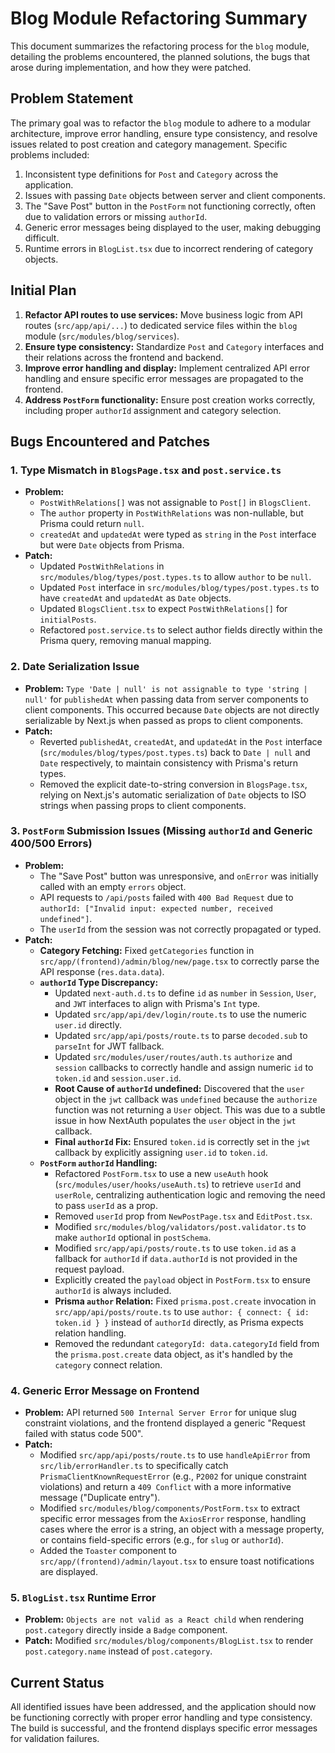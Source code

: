 # Blog Module Refactoring Summary

This document summarizes the refactoring process for the `blog` module, detailing the problems encountered, the planned solutions, the bugs that arose during implementation, and how they were patched.

## Problem Statement

The primary goal was to refactor the `blog` module to adhere to a modular architecture, improve error handling, ensure type consistency, and resolve issues related to post creation and category management. Specific problems included:
1.  Inconsistent type definitions for `Post` and `Category` across the application.
2.  Issues with passing `Date` objects between server and client components.
3.  The "Save Post" button in the `PostForm` not functioning correctly, often due to validation errors or missing `authorId`.
4.  Generic error messages being displayed to the user, making debugging difficult.
5.  Runtime errors in `BlogList.tsx` due to incorrect rendering of category objects.

## Initial Plan

1.  **Refactor API routes to use services:** Move business logic from API routes (`src/app/api/...`) to dedicated service files within the `blog` module (`src/modules/blog/services`).
2.  **Ensure type consistency:** Standardize `Post` and `Category` interfaces and their relations across the frontend and backend.
3.  **Improve error handling and display:** Implement centralized API error handling and ensure specific error messages are propagated to the frontend.
4.  **Address `PostForm` functionality:** Ensure post creation works correctly, including proper `authorId` assignment and category selection.

## Bugs Encountered and Patches

### 1. Type Mismatch in `BlogsPage.tsx` and `post.service.ts`

*   **Problem:**
    *   `PostWithRelations[]` was not assignable to `Post[]` in `BlogsClient`.
    *   The `author` property in `PostWithRelations` was non-nullable, but Prisma could return `null`.
    *   `createdAt` and `updatedAt` were typed as `string` in the `Post` interface but were `Date` objects from Prisma.
*   **Patch:**
    *   Updated `PostWithRelations` in `src/modules/blog/types/post.types.ts` to allow `author` to be `null`.
    *   Updated `Post` interface in `src/modules/blog/types/post.types.ts` to have `createdAt` and `updatedAt` as `Date` objects.
    *   Updated `BlogsClient.tsx` to expect `PostWithRelations[]` for `initialPosts`.
    *   Refactored `post.service.ts` to select author fields directly within the Prisma query, removing manual mapping.

### 2. Date Serialization Issue

*   **Problem:** `Type 'Date | null' is not assignable to type 'string | null'` for `publishedAt` when passing data from server components to client components. This occurred because `Date` objects are not directly serializable by Next.js when passed as props to client components.
*   **Patch:**
    *   Reverted `publishedAt`, `createdAt`, and `updatedAt` in the `Post` interface (`src/modules/blog/types/post.types.ts`) back to `Date | null` and `Date` respectively, to maintain consistency with Prisma's return types.
    *   Removed the explicit date-to-string conversion in `BlogsPage.tsx`, relying on Next.js's automatic serialization of `Date` objects to ISO strings when passing props to client components.

### 3. `PostForm` Submission Issues (Missing `authorId` and Generic 400/500 Errors)

*   **Problem:**
    *   The "Save Post" button was unresponsive, and `onError` was initially called with an empty `errors` object.
    *   API requests to `/api/posts` failed with `400 Bad Request` due to `authorId: ["Invalid input: expected number, received undefined"]`.
    *   The `userId` from the session was not correctly propagated or typed.
*   **Patch:**
    *   **Category Fetching:** Fixed `getCategories` function in `src/app/(frontend)/admin/blog/new/page.tsx` to correctly parse the API response (`res.data.data`).
    *   **`authorId` Type Discrepancy:**
        *   Updated `next-auth.d.ts` to define `id` as `number` in `Session`, `User`, and `JWT` interfaces to align with Prisma's `Int` type.
        *   Updated `src/app/api/dev/login/route.ts` to use the numeric `user.id` directly.
        *   Updated `src/app/api/posts/route.ts` to parse `decoded.sub` to `parseInt` for JWT fallback.
        *   Updated `src/modules/user/routes/auth.ts` `authorize` and `session` callbacks to correctly handle and assign numeric `id` to `token.id` and `session.user.id`.
        *   **Root Cause of `authorId` undefined:** Discovered that the `user` object in the `jwt` callback was `undefined` because the `authorize` function was not returning a `User` object. This was due to a subtle issue in how NextAuth populates the `user` object in the `jwt` callback.
        *   **Final `authorId` Fix:** Ensured `token.id` is correctly set in the `jwt` callback by explicitly assigning `user.id` to `token.id`.
    *   **`PostForm` `authorId` Handling:**
        *   Refactored `PostForm.tsx` to use a new `useAuth` hook (`src/modules/user/hooks/useAuth.ts`) to retrieve `userId` and `userRole`, centralizing authentication logic and removing the need to pass `userId` as a prop.
        *   Removed `userId` prop from `NewPostPage.tsx` and `EditPost.tsx`.
        *   Modified `src/modules/blog/validators/post.validator.ts` to make `authorId` optional in `postSchema`.
        *   Modified `src/app/api/posts/route.ts` to use `token.id` as a fallback for `authorId` if `data.authorId` is not provided in the request payload.
        *   Explicitly created the `payload` object in `PostForm.tsx` to ensure `authorId` is always included.
        *   **Prisma `author` Relation:** Fixed `prisma.post.create` invocation in `src/app/api/posts/route.ts` to use `author: { connect: { id: token.id } }` instead of `authorId` directly, as Prisma expects relation handling.
        *   Removed the redundant `categoryId: data.categoryId` field from the `prisma.post.create` data object, as it's handled by the `category` connect relation.

### 4. Generic Error Message on Frontend

*   **Problem:** API returned `500 Internal Server Error` for unique slug constraint violations, and the frontend displayed a generic "Request failed with status code 500".
*   **Patch:**
    *   Modified `src/app/api/posts/route.ts` to use `handleApiError` from `src/lib/errorHandler.ts` to specifically catch `PrismaClientKnownRequestError` (e.g., `P2002` for unique constraint violations) and return a `409 Conflict` with a more informative message ("Duplicate entry").
    *   Modified `src/modules/blog/components/PostForm.tsx` to extract specific error messages from the `AxiosError` response, handling cases where the error is a string, an object with a message property, or contains field-specific errors (e.g., for `slug` or `authorId`).
    *   Added the `Toaster` component to `src/app/(frontend)/admin/layout.tsx` to ensure toast notifications are displayed.

### 5. `BlogList.tsx` Runtime Error

*   **Problem:** `Objects are not valid as a React child` when rendering `post.category` directly inside a `Badge` component.
*   **Patch:** Modified `src/modules/blog/components/BlogList.tsx` to render `post.category.name` instead of `post.category`.

## Current Status

All identified issues have been addressed, and the application should now be functioning correctly with proper error handling and type consistency. The build is successful, and the frontend displays specific error messages for validation failures.
